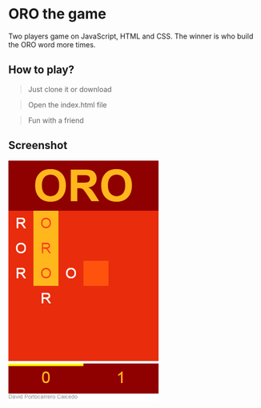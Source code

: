 # ORO the game
Two players game on JavaScript, HTML and CSS. The winner is who build the ORO word more times.

## How to play?

> Just clone it or download

> Open the index.html file

> Fun with a friend

## Screenshot

![imagen](./img/screenshot.png)
